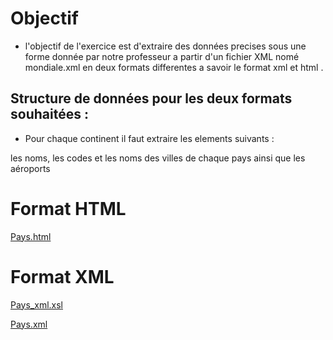 # Objectif

* l'objectif de l'exercice est d'extraire des données precises sous une forme donnée par notre professeur a partir d'un fichier XML nomé mondiale.xml en deux formats differentes a savoir le format xml et html .

## Structure de données pour les deux formats souhaitées :

* Pour chaque continent il faut extraire les elements suivants :

les noms, les codes et les noms des villes de chaque pays ainsi que les aéroports

# Format HTML
[Pays.html](Pays.html)
# Format XML
[Pays_xml.xsl](Pays_xml.xsl)

[Pays.xml](Pays.xml)